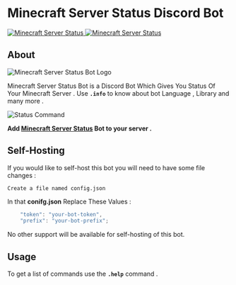 # Minecraft Server Status Discord Bot

<a href="https://top.gg/bot/802868654957789204">
    <img src="https://top.gg/api/widget/802868654957789204.svg" alt="Minecraft Server Status" />
</a>

<a href="https://botsfordiscord.com/bots/802868654957789204">
    <img src="https://botsfordiscord.com/api/bot/802868654957789204/widget" alt="Minecraft Server Status" />
</a>

## About

<img src="https://cdn.discordapp.com/attachments/771781595220017193/813814680509218906/Minecraft_Status_Bot_1.png" alt="Minecraft Server Status Bot Logo" />


Minecraft Server Status Bot is a Discord Bot Which Gives You Status Of Your Minecraft Server .
Use **`.info`** to know about bot Language , Library and many more .

<img src="https://media.discordapp.net/attachments/702042187436785706/813809055260082196/iZp6LHM_-_Imgur.png" alt="Status Command" />

**Add [Minecraft Server Status](https://top.gg/bot/628400349979344919) Bot to your server .**

## Self-Hosting

If you would like to self-host this bot you will need to have some file changes :

```
Create a file named config.json
```

In that **conifg.json** Replace These Values :
```javascript
    "token": "your-bot-token",
    "prefix": "your-bot-prefix";
```

No other support will be available for self-hosting of this bot.

## Usage

To get a list of commands use the **`.help`** command .